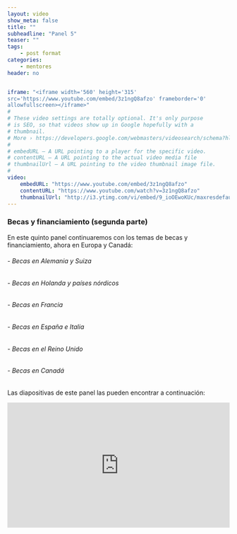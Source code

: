 ```yaml
---
layout: video
show_meta: false
title: ""
subheadline: "Panel 5"
teaser: ""
tags:
    - post format
categories:
    - mentores
header: no


iframe: "<iframe width='560' height='315'
src='https://www.youtube.com/embed/3z1ngQ8afzo' frameborder='0'
allowfullscreen></iframe>"
#
# These video settings are totally optional. It's only purpose
# is SEO, so that videos show up in Google hopefully with a
# thumbnail.
# More › https://developers.google.com/webmasters/videosearch/schema?hl=en&rd=1
#
# embedURL – A URL pointing to a player for the specific video.
# contentURL – A URL pointing to the actual video media file
# thumbnailUrl – A URL pointing to the video thumbnail image file.
#
video:
    embedURL: "https://www.youtube.com/embed/3z1ngQ8afzo"
    contentURL: "https://www.youtube.com/watch?v=3z1ngQ8afzo"
    thumbnailUrl: "http://i3.ytimg.com/vi/embed/9_ioOEwoKUc/maxresdefault.jpg"
---
```

<!--more-->

### Becas y financiamiento (segunda parte)

En este quinto panel continuaremos con los temas de becas y financiamiento, ahora en Europa y Canadá:

###### - Becas en Alemania y Suiza
###### - Becas en Holanda y países nórdicos
###### - Becas en Francia
###### - Becas en España e Italia
###### - Becas en el Reino Unido
###### - Becas en Canadá


 Las diapositivas de este panel las pueden encontrar a continuación:

 <div style="left: 0; width: 100%; height: 0; position: relative; padding-bottom: 56.1972%;"><iframe src="https://speakerdeck.com/player/730d4f9833c9436c8db89a91a94d6087" style="border: 0; top: 0; left: 0; width: 100%; height: 100%; position: absolute;" allowfullscreen scrolling="no" allow="encrypted-media"></iframe></div>
